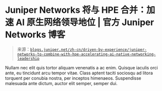 <!--yml

类别: 未分类

日期：2024-05-27 14:40:26

-->

# Juniper Networks 将与 HPE 合并：加速 AI 原生网络领导地位 | 官方 Juniper Networks 博客

> 来源：[`blogs.juniper.net/zh-cn/driven-by-experience/juniper-networks-to-combine-with-hpe-accelerating-ai-native-networking-leadership`](https://blogs.juniper.net/zh-cn/driven-by-experience/juniper-networks-to-combine-with-hpe-accelerating-ai-native-networking-leadership)

Nullam nec elit quis tortor aliquam venenatis a ac enim. Quisque iaculis orci ante, eu tincidunt arcu tempor vitae. Class aptent taciti sociosqu ad litora torquent per conubia nostra, per inceptos himenaeos. Suspendisse malesuada ante dictum, auctor elit semper, semper dui.
